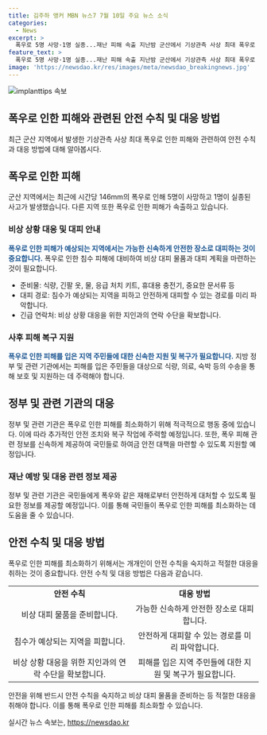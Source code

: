 ```yaml
---
title: 김주하 앵커 MBN 뉴스7 7월 10일 주요 뉴스 소식
categories:
  - News
excerpt: >
  폭우로 5명 사망·1명 실종...재난 피해 속출 지난밤 군산에서 기상관측 사상 최대 폭우로 5명이 사망하고 1명이 실종되었습니다. 충청·전라 지역에서 피해가 속출하고 있습니다. 임성근 구명 녹취 파문과 이재명 전 대표의 연임 도전, 의대생 유급 유예 등 정치·사회 이슈가 총출동하고 있습니다. 특히, 대통령실은 관련이 없는 내용인 것으로 강조하고 있습니다. 의대생들의 집단 유급을 막기 위한 대책도 적극적으로 검토 중입니다.
feature_text: >
  폭우로 5명 사망·1명 실종...재난 피해 속출 지난밤 군산에서 기상관측 사상 최대 폭우로 5명이 사망하고 1명이 실종되었습니다. 충청·전라 지역에서 피해가 속출하고 있습니다. 임성근 구명 녹취 파문과 이재명 전 대표의 연임 도전, 의대생 유급 유예 등 정치·사회 이슈가 총출동하고 있습니다. 특히, 대통령실은 관련이 없는 내용인 것으로 강조하고 있습니다. 의대생들의 집단 유급을 막기 위한 대책도 적극적으로 검토 중입니다.
image: 'https://newsdao.kr/res/images/meta/newsdao_breakingnews.jpg'
---
```


<p><img src="https://newsdao.kr/res/images/meta/newsdao_breakingnews.jpg" alt="implanttips 속보" /></p>

<h2 data-ke-size="size24">폭우로 인한 피해와 관련된 안전 수칙 및 대응 방법</h2>

<p data-ke-size="size16">최근 군산 지역에서 발생한 기상관측 사상 최대 폭우로 인한 피해와 관련하여 안전 수칙과 대응 방법에 대해 알아봅시다.</p>

<h2 data-ke-size="size24">폭우로 인한 피해</h2>

<p data-ke-size="size16">군산 지역에서는 최근에 시간당 146mm의 폭우로 인해 5명이 사망하고 1명이 실종된 사고가 발생했습니다. 다른 지역 또한 폭우로 인한 피해가 속출하고 있습니다.</p>

<h3 data-ke-size="size20">비상 상황 대응 및 대피 안내</h3>

<p data-ke-size="size16"><b><span style="color: #1a5490;">폭우로 인한 피해가 예상되는 지역에서는 가능한 신속하게 안전한 장소로 대피하는 것이 중요합니다.</span></b> 폭우로 인한 침수 피해에 대비하여 비상 대피 물품과 대피 계획을 마련하는 것이 필요합니다.</p>

<ul>
  <li>준비물: 식량, 긴팔 옷, 물, 응급 처치 키트, 휴대용 충전기, 중요한 문서류 등</li>
  <li>대피 경로: 침수가 예상되는 지역을 피하고 안전하게 대피할 수 있는 경로를 미리 파악합니다.</li>
  <li>긴급 연락처: 비상 상황 대응을 위한 지인과의 연락 수단을 확보합니다.</li>
</ul>

<h3 data-ke-size="size20">사후 피해 복구 지원</h3>

<p data-ke-size="size16"><b><span style="color: #1a5490;">폭우로 인한 피해를 입은 지역 주민들에 대한 신속한 지원 및 복구가 필요합니다.</span></b> 지방 정부 및 관련 기관에서는 피해를 입은 주민들을 대상으로 식량, 의료, 숙박 등의 수송을 통해 보호 및 지원하는 데 주력해야 합니다.</p>

<h2 data-ke-size="size24">정부 및 관련 기관의 대응</h2>

<p data-ke-size="size16">정부 및 관련 기관은 폭우로 인한 피해를 최소화하기 위해 적극적으로 행동 중에 있습니다. 이에 따라 추가적인 안전 조치와 복구 작업에 주력할 예정입니다. 또한, 폭우 피해 관련 정보를 신속하게 제공하여 국민들로 하여금 안전 대책을 마련할 수 있도록 지원할 예정입니다.</p>

<h3 data-ke-size="size20">재난 예방 및 대응 관련 정보 제공</h3>

<p data-ke-size="size16">정부 및 관련 기관은 국민들에게 폭우와 같은 재해로부터 안전하게 대처할 수 있도록 필요한 정보를 제공할 예정입니다. 이를 통해 국민들이 폭우로 인한 피해를 최소화하는 데 도움을 줄 수 있습니다.</p>

<h2 data-ke-size="size24">안전 수칙 및 대응 방법</h2>

<p data-ke-size="size16">폭우로 인한 피해를 최소화하기 위해서는 개개인이 안전 수칙을 숙지하고 적절한 대응을 취하는 것이 중요합니다. 안전 수칙 및 대응 방법은 다음과 같습니다.</p>

<table>
  <tr>
    <td style="text-align: center; height: 17px;"><b>안전 수칙</b></td>
    <td style="text-align: center; height: 17px;"><b>대응 방법</b></td>
  </tr>
  <tr>
    <td style="text-align: center; height: 17px;">비상 대피 물품을 준비합니다.</td>
    <td style="text-align: center; height: 17px;">가능한 신속하게 안전한 장소로 대피합니다.</td>
  </tr>
  <tr>
    <td style="text-align: center; height: 17px;">침수가 예상되는 지역을 피합니다.</td>
    <td style="text-align: center; height: 17px;">안전하게 대피할 수 있는 경로를 미리 파악합니다.</td>
  </tr>
  <tr>
    <td style="text-align: center; height: 17px;">비상 상황 대응을 위한 지인과의 연락 수단을 확보합니다.</td>
    <td style="text-align: center; height: 17px;">피해를 입은 지역 주민들에 대한 지원 및 복구가 필요합니다.</td>
  </tr>
</table>

<p data-ke-size="size16">안전을 위해 반드시 안전 수칙을 숙지하고 비상 대피 물품을 준비하는 등 적절한 대응을 취해야 합니다. 이를 통해 폭우로 인한 피해를 최소화할 수 있습니다.</p>
실시간 뉴스 속보는, <a href="https://newsdao.kr" rel="dofollow">https://newsdao.kr</a>


